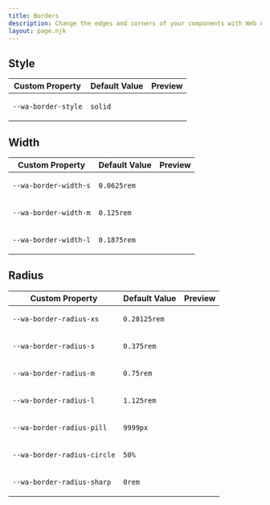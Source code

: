 ```yaml
---
title: Borders
description: Change the edges and corners of your components with Web Awesome's border properties.
layout: page.njk
---
```


<style>
  .border-swatch {
    border-color: var(--wa-color-neutral-border-loud);
    border-style: var(--wa-border-style);
    border-width: var(--wa-border-width-s);
    border-radius: var(--wa-border-radius-s);
    line-height: 2;
    height: 3em;
    padding-inline: var(--wa-space-xs);
  }
</style>

## Style

| Custom Property               | Default Value |  Preview                        |
| ----------------------------- | - | ------------------------------- |
| `--wa-border-style`   | <code>solid</code> | <div class="border-swatch" style="border-style: var(--wa-border-style)"></div> |

## Width

| Custom Property               | Default Value |  Preview                        |
| ----------------------------- | - | ------------------------------- |
| `--wa-border-width-s`   | <code>0.0625rem</code> | <div class="border-swatch" style="border-width: var(--wa-border-width-s)"></div> |
| `--wa-border-width-m`   | <code>0.125rem</code> | <div class="border-swatch" style="border-width: var(--wa-border-width-m)"></div> |
| `--wa-border-width-l`   | <code>0.1875rem</code> | <div class="border-swatch" style="border-width: var(--wa-border-width-l)"></div> |

## Radius

| Custom Property               | Default Value |  Preview                        |
| ----------------------------- | - | ------------------------------- |
| `--wa-border-radius-xs`   | <code>0.28125rem</code> | <div class="border-swatch" style="border-radius: var(--wa-border-radius-xs)"></div> |
| `--wa-border-radius-s`   | <code>0.375rem</code> | <div class="border-swatch" style="border-radius: var(--wa-border-radius-s)"></div> |
| `--wa-border-radius-m`   | <code>0.75rem</code> | <div class="border-swatch" style="border-radius: var(--wa-border-radius-m)"></div> |
| `--wa-border-radius-l`   | <code>1.125rem</code> | <div class="border-swatch" style="border-radius: var(--wa-border-radius-l)"></div> |
| `--wa-border-radius-pill`   | <code>9999px</code> | <div class="border-swatch" style="border-radius: var(--wa-border-radius-pill)"></div> |
| `--wa-border-radius-circle`   | <code>50%</code> | <div class="border-swatch" style="aspect-ratio: 1 / 1; border-radius: var(--wa-border-radius-circle)"></div> |
| `--wa-border-radius-sharp`   | <code>0rem</code> | <div class="border-swatch" style="border-radius: var(--wa-border-radius-sharp)"></div> |
